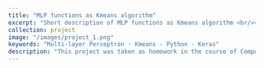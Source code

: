 ```yaml
---
title: "MLP functions as Kmeans algorithm"
excerpt: "Short description of MLP functions as Kmeans algorithm <br/><img src='/images/MLP_kmeans.png'>"
collection: project
image: "/images/project_1.png"
keywords: "Multi-layer Perceptron - Kmeans - Python - Keras"
description: "This project was taken as homework in the course of Computational Intelligence. The goal of the project was to simulate the function of the Kmeans algorithm by a multi-layer perceptron and showing how the perceptron is able to compensate for the drawbacks of the Kmeans algorithm. To simulate the process of Kmeans with the perceptron, I only entered the center of each cluster into the learning phase of perceptron, and then once an epoch ended, the evaluation was done over the whole data points and clusters changed. This process was continued until the convergence (a simple threshold on the number of changes). Finally, the efficiency of the method observed was shown and investigated how the proposed combined method showed better performance."
---
```


